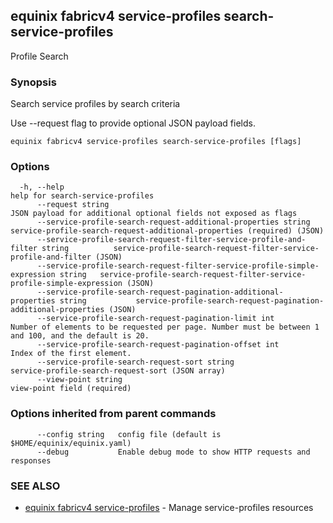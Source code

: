 ## equinix fabricv4 service-profiles search-service-profiles

Profile Search

### Synopsis

Search service profiles by search criteria

Use --request flag to provide optional JSON payload fields.

```
equinix fabricv4 service-profiles search-service-profiles [flags]
```

### Options

```
  -h, --help                                                                             help for search-service-profiles
      --request string                                                                   JSON payload for additional optional fields not exposed as flags
      --service-profile-search-request-additional-properties string                      service-profile-search-request-additional-properties (required) (JSON)
      --service-profile-search-request-filter-service-profile-and-filter string          service-profile-search-request-filter-service-profile-and-filter (JSON)
      --service-profile-search-request-filter-service-profile-simple-expression string   service-profile-search-request-filter-service-profile-simple-expression (JSON)
      --service-profile-search-request-pagination-additional-properties string           service-profile-search-request-pagination-additional-properties (JSON)
      --service-profile-search-request-pagination-limit int                              Number of elements to be requested per page. Number must be between 1 and 100, and the default is 20.
      --service-profile-search-request-pagination-offset int                             Index of the first element.
      --service-profile-search-request-sort string                                       service-profile-search-request-sort (JSON array)
      --view-point string                                                                view-point field (required)
```

### Options inherited from parent commands

```
      --config string   config file (default is $HOME/equinix/equinix.yaml)
      --debug           Enable debug mode to show HTTP requests and responses
```

### SEE ALSO

* [equinix fabricv4 service-profiles](equinix_fabricv4_service-profiles.md)	 - Manage service-profiles resources


